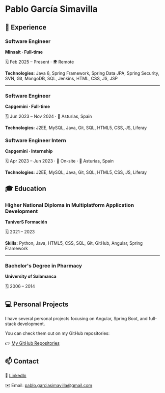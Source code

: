 <h1>Pablo García Simavilla</h1>

<h2>💼 Experience</h2>



<h3><strong>Software Engineer</strong></h3>

<p><strong>Minsait · Full-time</strong><br/>

🗓️ Feb 2025 – Present · 🌍 Remote<br/>

<strong>Technologies:</strong> Java 8, Spring Framework, Spring Data JPA, Spring Security, SVN, Git, MongoDB, SQL, Jenkins, HTML, CSS, JS, JSP</p>



<hr/>



<h3><strong>Software Engineer</strong></h3>

<p><strong>Capgemini · Full-time</strong><br/>

🗓️ Jun 2023 – Nov 2024 · 📍 Asturias, Spain<br/>

<strong>Technologies:</strong> J2EE, MySQL, Java, Git, SQL, HTML5, CSS, JS, Liferay</p>



<h3><strong>Software Engineer Intern</strong></h3>

<p><strong>Capgemini · Internship</strong><br/>

🗓️ Apr 2023 – Jun 2023 · 🏢 On-site · 📍 Asturias, Spain<br/>

<strong>Technologies:</strong> J2EE, MySQL, Java, Git, SQL, HTML5, CSS, JS, Liferay</p>



<h2>🎓 Education</h2>



<h3>Higher National Diploma in Multiplatform Application Development</h3>

<p><strong>TuniverS Formación</strong><br/>

🗓️ 2021 – 2023<br/>

<strong>Skills:</strong> Python, Java, HTML5, CSS, SQL, Git, GitHub, Angular, Spring Framework</p>



<hr/>



<h3>Bachelor's Degree in Pharmacy</h3>

<p><strong>University of Salamanca</strong><br/>

🗓️ 2006 – 2014</p>



<h2>💻 Personal Projects</h2>

<p>I have several personal projects focusing on Angular, Spring Boot, and full-stack development.<br/>

You can check them out on my GitHub repositories:</p>

<p>👉 <a href="https://github.com/PagarciaSima?tab=repositories" target="\_blank">My GitHub Repositories</a></p>



<h2>📫 Contact</h2>

<p>🔗 <a href="https://www.linkedin.com/in/pablo-garc%C3%ADa-simavilla-756469222/" target="\_blank">LinkedIn</a></p>
<p>✉️ Email: <a href="mailto:pablo.garciasimavilla@gmail.com">pablo.garciasimavilla@gmail.com</a></p>






